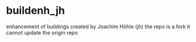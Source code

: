 # buildenh_jh
enhancement of buildings
created by Joachim Höhle (jh)
the repo is a fork
it cannot update the origin repo

